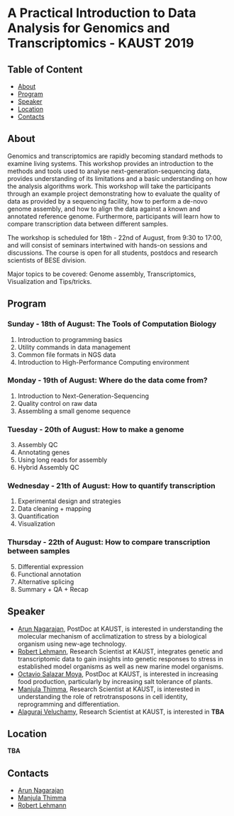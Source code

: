 # A Practical Introduction to Data Analysis for Genomics and Transcriptomics - KAUST 2019

## Table of Content
  * [About](https://roblehmann.github.io/hts_workshop2019/#about)
  * [Program](https://roblehmann.github.io/hts_workshop2019/#program)
  * [Speaker](https://roblehmann.github.io/hts_workshop2019/#speaker)
  * [Location](https://roblehmann.github.io/hts_workshop2019/#Location)
  * [Contacts](https://roblehmann.github.io/hts_workshop2019/#Contacts)
  
## About

Genomics and transcriptomics are rapidly becoming standard methods to examine living systems. This workshop provides an introduction to the methods and tools used to analyse next-generation-sequencing data, provides understanding of its limitations and a basic understanding on how the analysis algorithms work. This workshop will take the participants through an example project demonstrating how to evaluate the quality of data as provided by a sequencing facility, how to perform a de-novo genome assembly, and how to align the data against a known and annotated reference genome. Furthermore, participants will learn how to compare transcription data between different samples.

The workshop is scheduled for 18th - 22nd of August, from 9:30 to 17:00, and will consist of seminars intertwined with hands-on sessions and discussions. The course is open for all students, postdocs and research scientists of BESE division.
 
Major topics to be covered: Genome assembly, Transcriptomics, Visualization and Tips/tricks.

## Program
### Sunday - 18th of August: The Tools of Computation Biology
1. Introduction to programming basics
2. Utility commands in data management
3. Common file formats in NGS data
4. Introduction to High-Performance Computing environment

### Monday - 19th of August: Where do the data come from?
1. Introduction to Next-Generation-Sequencing
2. Quality control on raw data 
3. Assembling a small genome sequence

### Tuesday - 20th of August: How to make a genome
3. Assembly QC
4. Annotating genes 
5. Using long reads for assembly
6. Hybrid Assembly QC

### Wednesday - 21th of August: How to quantify transcription
1. Experimental design and strategies
2. Data cleaning + mapping
3. Quantification
4. Visualization 

### Thursday - 22th of August: How to compare transcription between samples
5. Differential expression
6. Functional annotation
7. Alternative splicing
8. Summary + QA + Recap

## Speaker
  * [Arun Nagarajan](https://rsrc.kaust.edu.sa/Pages/Nagarajan.aspx), PostDoc at KAUST, is interested in understanding the molecular mechanism of acclimatization to stress by a biological organism using new-age technology. 
  * [Robert Lehmann](https://livingsystems.kaust.edu.sa/Pages/Robert%20Lehmann.aspx), Research Scientist at KAUST, integrates genetic and transcriptomic data to gain insights into genetic responses to stress in established model organisms as well as new marine model organisms.
  * [Octavio Salazar Moya](https://rsrc.kaust.edu.sa/Pages/Salazar%20Moya.aspx), PostDoc at KAUST, is interested in increasing food production, particularly by increasing salt tolerance of plants.
  * [Manjula Thimma](https://livingsystems.kaust.edu.sa/Pages/Thimma.aspx), Research Scientist at KAUST, is interested in understanding the role of retrotransposons in cell identity, reprogramming and differentiation.
  * [Alaguraj Veluchamy](https://chromatin.kaust.edu.sa/Pages/AlagurajVeluchamy.aspx), Research Scientist at KAUST, is interested in **TBA**

## Location
**TBA**

## Contacts

  * [Arun Nagarajan](arun.nagarajan@kaust.edu.sa)
  * [Manjula Thimma](manjula.thimma@kaust.edu.sa)
  * [Robert Lehmann](robert.lehman@kaust.edu.sa)
